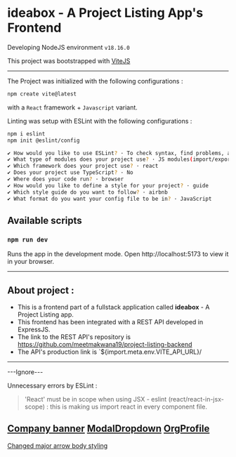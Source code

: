 # ideabox - A Project Listing App's Frontend

Developing NodeJS environment `v18.16.0`

This project was bootstrapped with [ViteJS](https://vitejs.dev/)

---

The Project was initialized with the following configurations : 

```bash
npm create vite@latest
```
with a `React` framework + `Javascript` variant.

Linting was setup with ESLint with the following configurations : 
```bash
npm i eslint 
npm init @eslint/config
```
```bash
✔ How would you like to use ESLint? · To check syntax, find problems, and enforce code style
✔ What type of modules does your project use? · JS modules(import/export)
✔ Which framework does your project use? · react
✔ Does your project use TypeScript? · No 
✔ Where does your code run? · browser
✔ How would you like to define a style for your project? · guide
✔ Which style guide do you want to follow? · airbnb
✔ What format do you want your config file to be in? · JavaScript
```

## Available scripts 

### `npm run dev`

Runs the app in the development mode.
Open http://localhost:5173 to view it in your browser.


---

## About project : 


- This is a frontend part of a fullstack application called **ideabox** - A Project Listing app. 
- This frontend has been integrated with a REST API developed in ExpressJS.
- The link to the REST API's repository is https://github.com/meetmakwana19/project-listing-backend
- The API's production link is `${import.meta.env.VITE_API_URL}/


---

---Ignore---

Unnecessary errors by ESLint :

> 'React' must be in scope when using JSX - eslint (react/react-in-jsx-scope) : this is making us import react in every component file.

[Company banner](src/components/image/CompanyBanner.jsx)
[ModalDropdown](src/components/modals/ModalDropdown.jsx)
[OrgProfile](src/components/profile/OrgProfile.jsx)
---

[Changed major arrow body styling](src/components/navbar/NavMenu.jsx)
